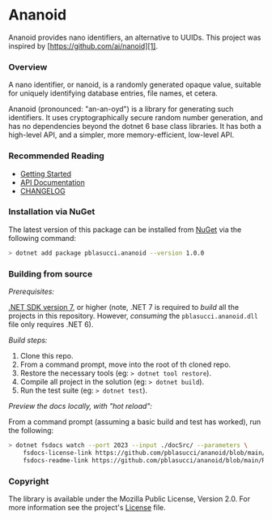 Ananoid
===

Ananoid provides nano identifiers, an alternative to UUIDs. This project was
inspired by [https://github.com/ai/nanoid][1].

### Overview

A nano identifier, or nanoid, is a randomly generated opaque value, suitable
for uniquely identifying database entries, file names, et cetera.

Ananoid (pronounced: "an-an-oyd") is a library for generating such identifiers.
It uses cryptographically secure random number generation, and has no
dependencies beyond the dotnet 6 base class libraries. It has both a high-level
API, and a simpler, more memory-efficient, low-level API.

### Recommended Reading

- [Getting Started][4]
- [API Documentation][5]
- [CHANGELOG][6]

### Installation via NuGet

The latest version of this package can be installed from [NuGet][2] via the
following command:

```sh
> dotnet add package pblasucci.ananoid --version 1.0.0
```

### Building from source

_Prerequisites:_

[.NET SDK version 7][3], or higher (note, .NET 7 is required to _build_ all
the projects in this repository. However, _consuming_ the `pblasucci.ananoid.dll`
file only requires .NET 6).

_Build steps:_

1. Clone this repo.
2. From a command prompt, move into the root of th cloned repo.
3. Restore the necessary tools (eg: `> dotnet tool restore`).
4. Compile all project in the solution (eg: `> dotnet build`).
5. Run the test suite (eg: `> dotnet test`).

_Preview the docs locally, with "hot reload":_

From a command prompt (assuming a basic build and test has worked), run the
following:

```sh
> dotnet fsdocs watch --port 2023 --input ./docSrc/ --parameters \
    fsdocs-license-link https://github.com/pblasucci/ananoid/blob/main/LICENSE.txt \
    fsdocs-readme-link https://github.com/pblasucci/ananoid/blob/main/README.md
```

### Copyright

The library is available under the Mozilla Public License, Version 2.0.
For more information see the project's [License][0] file.

[0]: https://github.com/pblasucci/ananoid/blob/main/LICENSE.txt
[1]: https://github.com/ai/nanoid
[2]: https://www.nuget.org/packages/pblasucci.ananoid
[3]: https://dotnet.microsoft.com/en-us/download/dotnet/7.0
[4]: https://pblasucci.github.io/ananoid/guides/nanoiddefault.html
[5]: https://pblasucci.github.io/ananoid/reference/pblasucci-ananoid.html
[6]: https://github.com/pblasucci/ananoid/blob/main/CHANGELOG.md
